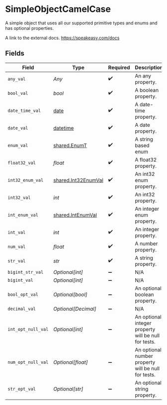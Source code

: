 # SimpleObjectCamelCase

A simple object that uses all our supported primitive types and enums and has optional properties.

A link to the external docs.
<https://speakeasy.com/docs>


## Fields

| Field                                                                        | Type                                                                         | Required                                                                     | Description                                                                  | Example                                                                      |
| ---------------------------------------------------------------------------- | ---------------------------------------------------------------------------- | ---------------------------------------------------------------------------- | ---------------------------------------------------------------------------- | ---------------------------------------------------------------------------- |
| `any_val`                                                                    | *Any*                                                                        | :heavy_check_mark:                                                           | An any property.                                                             | any example                                                                  |
| `bool_val`                                                                   | *bool*                                                                       | :heavy_check_mark:                                                           | A boolean property.                                                          | true                                                                         |
| `date_time_val`                                                              | [date](https://docs.python.org/3/library/datetime.html#date-objects)         | :heavy_check_mark:                                                           | A date-time property.                                                        | 2020-01-01T00:00:00Z                                                         |
| `date_val`                                                                   | [datetime](https://docs.python.org/3/library/datetime.html#datetime-objects) | :heavy_check_mark:                                                           | A date property.                                                             | 2020-01-01                                                                   |
| `enum_val`                                                                   | [shared.EnumT](../../models/shared/enumt.md)                                 | :heavy_check_mark:                                                           | A string based enum                                                          | one                                                                          |
| `float32_val`                                                                | *float*                                                                      | :heavy_check_mark:                                                           | A float32 property.                                                          | 2.2222222                                                                    |
| `int32_enum_val`                                                             | [shared.Int32EnumVal](../../models/shared/int32enumval.md)                   | :heavy_check_mark:                                                           | An int32 enum property.                                                      | 69                                                                           |
| `int32_val`                                                                  | *int*                                                                        | :heavy_check_mark:                                                           | An int32 property.                                                           | 1                                                                            |
| `int_enum_val`                                                               | [shared.IntEnumVal](../../models/shared/intenumval.md)                       | :heavy_check_mark:                                                           | An integer enum property.                                                    | 3                                                                            |
| `int_val`                                                                    | *int*                                                                        | :heavy_check_mark:                                                           | An integer property.                                                         | 999999                                                                       |
| `num_val`                                                                    | *float*                                                                      | :heavy_check_mark:                                                           | A number property.                                                           | 1.1                                                                          |
| `str_val`                                                                    | *str*                                                                        | :heavy_check_mark:                                                           | A string property.                                                           | example                                                                      |
| `bigint_str_val`                                                             | *Optional[int]*                                                              | :heavy_minus_sign:                                                           | N/A                                                                          |                                                                              |
| `bigint_val`                                                                 | *Optional[int]*                                                              | :heavy_minus_sign:                                                           | N/A                                                                          |                                                                              |
| `bool_opt_val`                                                               | *Optional[bool]*                                                             | :heavy_minus_sign:                                                           | An optional boolean property.                                                | true                                                                         |
| `decimal_val`                                                                | *Optional[Decimal]*                                                          | :heavy_minus_sign:                                                           | N/A                                                                          |                                                                              |
| `int_opt_null_val`                                                           | *Optional[int]*                                                              | :heavy_minus_sign:                                                           | An optional integer property will be null for tests.                         | 999999                                                                       |
| `num_opt_null_val`                                                           | *Optional[float]*                                                            | :heavy_minus_sign:                                                           | An optional number property will be null for tests.                          | 1.1                                                                          |
| `str_opt_val`                                                                | *Optional[str]*                                                              | :heavy_minus_sign:                                                           | An optional string property.                                                 | optional example                                                             |